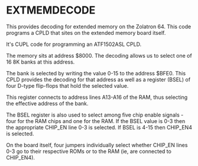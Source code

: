 # EXTMEMDECODE

This provides decoding for extended memory on the Zolatron 64. This code programs a CPLD that sites on the extended memory board itself.

It's CUPL code for programming an ATF1502ASL CPLD.

The memory sits at address $8000. The decoding allows us to select one of 16 8K banks at this address.

The bank is selected by writing the value 0-15 to the address $BFE0. This CPLD provides the decoding for that address as well as a register (BSEL) of four D-type flip-flops that hold the selected value.

This register connects to address lines A13-A16 of the RAM, thus selecting the effective address of the bank.

The BSEL register is also used to select among five chip enable signals - four for the RAM chips and one for the RAM. If the BSEL value is 0-3 then the appropriate CHIP_EN line 0-3 is selected. If BSEL is 4-15 then CHIP_EN4 is selected.

On the board itself, four jumpers individually select whether CHIP_EN lines 0-3 go to their respective ROMs or to the RAM (ie, are connected to CHIP_EN4).
